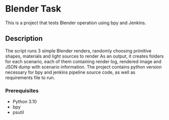 # Blender Task

This is a project that tests Blender operation using bpy and Jenkins.

## Description

The script runs 3 simple Blender renders, randomly choosing primitive shapes, materials and light sources to render
As an output, it creates folders for each scenario, each of them containing render log, rendered image and JSON dump with scenario information.
The project contains python version necessary for bpy and jenkins pipeline source code, as well as requirements file to run.

### Prerequisites

* Python 3.10
* bpy
* psutil
